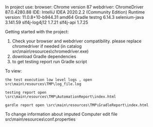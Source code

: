 In project use:
browser: Chrome version 87
webdriver:   ChromeDriver 87.0.4280.88
IDE: IntelliJ IDEA 2020.2.2 (Community Edition) Runtime version: 11.0.8+10-b944.31 amd64
Gradle
testng 6.14.3
selenium-java 3.141.59 
slf4j-log4j12 1.7.21
slf4j-api  1.7.25

Getting started with the project: 

  1) Check your browser and webdriver compatibility.
  please replace chromedriver if needed (in catalog src\\main\\resources\\chromedriver.exe)
  2) download  Gradle  dependencies
  3) to get testing report run Gradle script

To view:

	the test execution low level logs , open src\main\resources\TMP\log_file.log

	testing report open \src\main\resources\TMP\AutomationReport\index.html
	
	gardle report open \src\main\resources\TMP\GradleReport\index.html 

To change information about imputed Computer edit file src\main\resources\conf.properties
